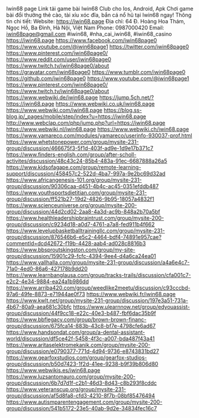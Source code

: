 Iwin68 page Link tải game bài Iwin68 Club cho Ios, Android, Apk Chơi game bài đổi thưởng thẻ cào, tài xỉu xóc đĩa, bắn cá nổ hũ tại Iwin68 ngay!
 Thông tin chi tiết:
 Website: https://iwin68.page
 Địa chỉ: 64 Đ. Hoàng Hoa Thám, Ngọc Hồ, Ba Đình, Hà Nội, Việt Nam
 Phone: 0987000420
 Email: iwin68page@gmail.com
 #iwin68, #nha_cai_iwin68, #iwin68_casino
https://iwin68.page
https://www.facebook.com/iwin68page0
https://www.youtube.com/@iwin68page1
https://twitter.com/iwin68page0
https://www.pinterest.com/iwin68page0/
https://www.reddit.com/user/iwin68page0
https://www.twitch.tv/iwin68page0/about
https://gravatar.com/iwin68page0
https://www.tumblr.com/iwin68page0
https://github.com/iwin68page0
https://www.youtube.com/@iwin68page1
https://www.pinterest.com/iwin68page0/
https://www.twitch.tv/iwin68page0/about
https://www.webwiki.de/iwin68.page
https://jump.5ch.net/?https://iwin68.page
https://www.webwiki.co.uk/iwin68.page
https://www.webwiki.com/iwin68.page
https://blog.ss-blog.jp/_pages/mobile/step/index?u=https://iwin68.page
http://www.webclap.com/php/jump.php?url=https://iwin68.page
https://www.webwiki.nl/iwin68.page
https://www.webwiki.ch/iwin68.page
https://www.yamareco.com/modules/yamareco/userinfo-930037-prof.html
https://www.whetstonepower.com/group/mysite-231-group/discussion/466675f3-5f1d-403f-ad9e-1d9e17b371c7
https://www.finders-english.com/group/after-scholl-activites/discussion/48c43c24-85b4-483a-91ec-6687888a26a5
https://www.kidsofagape.com/group/remote-learning-support/discussion/458457c2-522d-4ba7-997a-9e2bc69d32ad
https://www.africangenesis-101.org/group/mysite-231-group/discussion/90306caa-d451-4b4c-ac45-0351efddb487
https://www.youthsportsdietitian.com/group/mysite-231-group/discussion/ff521b27-19d2-4826-9b95-18057a4832f1
https://www.scienceuniverse.org/group/mysite-200-group/discussion/44d2cd02-2aa8-4a3d-ac9b-848a2b70a5bf
https://www.healthleadershipbraintrust.com/group/mysite-200-group/discussion/c9234d18-a0d7-4761-a7a8-fed911b4f662
https://www.levelupbasketballtrainingllc.com/group/mysite-231-group/discussion/876546b6-e5c2-4464-bdf4-74891e957cae?commentId=dcd42672-f19b-4428-aab4-ad028c8816b3
https://www.bbsproutskingston.com/group/my-site-group/discussion/15901c29-fcfc-4394-9ee4-d4a6ca24ea01
https://www.yallhalla.com/group/mysite-231-group/discussion/a4a6e4c7-71a0-4ed0-86a6-427178b9dd20
https://www.learnbanglausa.com/group/tracks-trails/discussion/cfa001c7-e2c2-4e34-9884-ea24a1b986dd
https://www.arriba420.com/group/weedlike2meetu/discussion/c93cccbd-97a6-49fe-8873-e71944ae0f73
https://www.webwiki.fr/iwin68.page
https://www.kwlt.net/group/mysite-231-group/discussion/197e3a51-731a-4b67-80a9-aea681c30bfc
https://www.ulearnnow.net/group/edyouassist-group/discussion/44f9cc18-e22c-40e3-b487-fbf6dac35b9f
https://www.bbflegacy.com/group/brown-brown-financ-group/discussion/675fca14-883b-43c8-bf7e-4798cfe6ad67
https://www.handsondat.com/group/a-dental-assistant-world/discussion/df5ce42f-5458-4f3c-a007-bda487f43a41
https://www.aritaselektromekanik.com/group/mysite-200-group/discussion/e0790377-771d-4d94-9736-e8743831bd27
https://www.gearfoxstudios.com/group/gearfox-studios-group/discussion/b50d7423-1f2d-41ee-9238-b9f39b806d80
https://www.webwikis.es/iwin68.page
https://www.luzsantomauro.com/group/mysite-200-group/discussion/6b7d7d1f-c2b1-46d3-8d43-c8b293f8cddc
https://www.veteranscup.org/group/mysite-231-group/discussion/af5d8fa8-cfd3-4210-8f7b-08bf85476494
https://www.autismparentengagement.com/group/mysite-200-group/discussion/541b5172-23e5-40ab-9d2e-34834fec16c7

